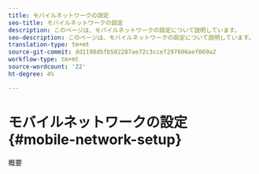```yaml
---
title: モバイルネットワークの設定
seo-title: モバイルネットワークの設定
description: このページは、モバイルネットワークの設定について説明しています。
seo-description: このページは、モバイルネットワークの設定について説明しています。
translation-type: tm+mt
source-git-commit: dd1198dbfb502287ae72c3ccef297606aef069a2
workflow-type: tm+mt
source-wordcount: '22'
ht-degree: 4%

---
```



# モバイルネットワークの設定 {#mobile-network-setup}

概要
